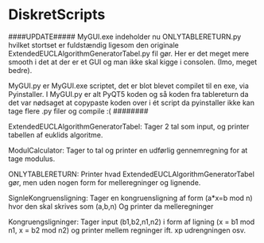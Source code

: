 # DiskretScripts

####UPDATE#####
MyGUI.exe indeholder nu ONLYTABLERETURN.py hvilket stortset er fuldstændig ligesom den originale ExtendedEUCLAlgorithmGeneratorTabel.py fil gør. Her er det meget mere smooth i det at der er et GUI og man ikke skal kigge i consolen. (Imo, meget bedre). 

MyGUI.py er MyGUI.exe scriptet, det er blot blevet compilet til en exe, via Pyinstaller. I MyGUI.py er alt PyQT5 koden og så koden fra tablereturn da det var nødsaget at copypaste koden over i ét script da pyinstaller ikke kan tage flere .py filer og compile :( 
########

ExtendedEUCLAlgorithmGeneratorTabel:
Tager 2 tal som input, og printer tabellen af euklids algoritme. 

ModulCalculator:
Tager to tal og printer en udførlig gennemregning for at tage modulus.

ONLYTABLERETURN:
Printer hvad ExtendedEUCLAlgorithmGeneratorTabel gør, men uden nogen form for 
melleregninger og lignende.

SignleKongruensligning:
Tager en kongruensligning af form (a*x=b mod n) hvor den skal skrives som (a,b,n)
Og printer da melleregninger

Kongruengsligninger:
Tager input (b1,b2,n1,n2) i form af ligning (x = b1 mod n1, x = b2 mod n2)
og printer mellem regninger ift. xp udrengningen osv.
